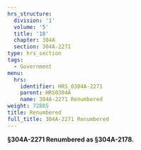 ```yaml
---
hrs_structure:
  division: '1'
  volume: '5'
  title: '18'
  chapter: 304A
  section: 304A-2271
type: hrs_section
tags:
  - Government
menu:
  hrs:
    identifier: HRS_0304A-2271
    parent: HRS0304A
    name: 304A-2271 Renumbered
weight: 72885
title: Renumbered
full_title: 304A-2271 Renumbered
---
```

**§304A-2271 Renumbered as §304A-2178.**